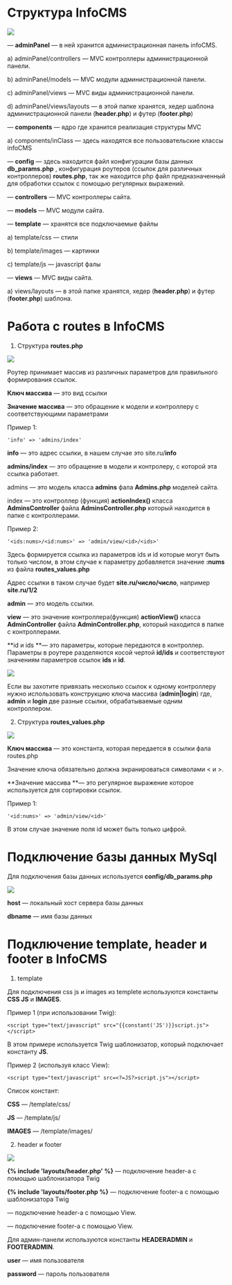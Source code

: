 # Структура InfoCMS

![](https://sun9-34.userapi.com/impf/c851132/v851132706/f390f/l2I1Ml8gnWU.jpg?size=553x305&quality=96&sign=196a664a42fb5cd413aae0cb50c1e375&type=album)

— **adminPanel** — в ней хранится администрационная панель infoCMS.

a) adminPanel/controllers — MVC контроллеры администрационной панели.

b) adminPanel/models — MVC модули администрационной панели.

c) adminPanel/views — MVC виды администрационной панели.

d) adminPanel/views/layouts — в этой папке хранятся, хедер шаблона администрационной панели (**header.php**) и футер (**footer.php**)

— **components** — ядро где хранится реализация структуры MVC

a) components/inClass — здесь находятся все пользовательские классы infoCMS

— **config** — здесь находится файл конфигурации базы данных **db_params.php** , конфигурация роутеров (ссылок для различных контроллеров) **routes.php**, так же находится php файл предназначенный для обработки ссылок с помощью регулярных выражений.

— **controllers** — MVC контроллеры сайта.

— **models** — MVC модули сайта.

— **template** — хранятся все подключаемые файлы


a) template/css — стили

b) template/images — картинки

c) template/js — javascript фалы

— **views** — MVC виды сайта.

a) views/layouts — в этой папке хранятся, хедер (**header.php**) и футер (**footer.php**) шаблона.



# Работа с routes в InfoCMS

1) Структура **routes.php**

![](https://sun9-4.userapi.com/impf/c851028/v851028927/f1aec/lOgQR2JXfEI.jpg?size=419x121&quality=96&sign=210421e472d281a2594d3c0c0b699645&type=album)

Роутер принимает массив из различных параметров для правильного формирования ссылок.

**Ключ массива** — это вид ссылки

**Значение массива** — это обращение к модели и контроллеру с соответствующими параметрами

Пример 1:
```
'info' => 'admins/index'
```
**info** — это адрес ссылки, в нашем случае это site.ru/**info**

**admins/index** — это обращение в модели и контролеру, с которой эта ссылка работает.

admins — это модель класса **admins** фала **Admins.php** моделей сайта.

index — это контроллер (функция) **actionIndex()** класса **AdminsController** файла **AdminsController.php** который находится в папке с контроллерами.

Пример 2:
```
'<ids:nums>/<id:nums>' => 'admin/view/<id>/<ids>'
```
Здесь формируется ссылка из параметров ids и id которые могут быть только числом, в этом случае к параметру добавляется значение **:nums** из файла **routes_values.php**

Адрес ссылки в таком случае будет **site.ru/число/число**, например **site.ru/1/2**

**admin** — это модель ссылки.

**view** — это значение контроллера(функция) **actionView()** класса **AdminController** файла **AdminController.php**, который находится в папке с контроллерами.

**id и ids **— это параметры, которые передаются в контроллер. Параметры в роутере разделяются косой чертой **id/ids** и соответствуют значениям параметров ссылок **ids** и **id**.

![](https://sun9-1.userapi.com/impf/c851028/v851028074/f0dfc/F9d7uRyf82A.jpg?size=282x20&quality=96&sign=4f9a959ba0b7869c39231099c85d86c9&type=album)

Если вы захотите привязать несколько ссылок к одному контроллеру нужно использовать конструкцию ключа массива (**admin|login**) где, **admin** и **login** две разные ссылки, обрабатываемые одним контроллером.

2) Структура **routes_values.php**

![](https://sun9-79.userapi.com/impf/c848624/v848624980/16aacd/PaO6Metvb44.jpg?size=350x197&quality=96&sign=619a9d2bb12b81a4b06f530620b681e1&type=album)

**Ключ массива** — это константа, которая передается в ссылки фала routes.php

Значение ключа обязательно должна экранироваться символами < и >.

**Значение массива **— это регулярное выражение которое используется для сортировки ссылок.

Пример 1:
```
'<id:nums>' => 'admin/view/<id>'
```
В этом случае значение поля id может быть только цифрой.


# Подключение базы данных MySql

Для подключения базы данных используется **config/db_params.php**

![](https://sun9-43.userapi.com/impf/c855528/v855528300/1845c/ltBgvhqBiBw.jpg?size=228x117&quality=96&sign=af0de57edc37e56b97cadac02ea13b69&type=album)

**host** — локальный хост сервера базы данных

**dbname** — имя базы данных

# Подключение template, header и footer в InfoCMS

1) template

Для подключения css js и images из templete используются константы **CSS JS** и **IMAGES**.

Пример 1 (при использовании Twig):
```
<script type="text/javascript" src="{{constant('JS')}}script.js"></script>
```
В этом примере используется Twig шаблонизатор, который подключает константу **JS**.

Пример 2 (используя класс View):
```
<script type="text/javascript" src=<?=JS?>script.js"></script>
```
Список констант:

**CSS** — /template/css/

**JS** — /template/js/

**IMAGES** — /template/images/

2) header и footer

![](https://sun9-17.userapi.com/impf/c851032/v851032935/f6974/oyqItlK3FA0.jpg?size=181x74&quality=96&sign=59f2f3ea298696d40a8951d5a4c1ed54&type=album)

**{% include 'layouts/header.php' %}** — подключение header-а с помощью шаблонизатора Twig

**{% include 'layouts/footer.php %}** — подключение footer-a c помощью шаблонизатора Twig

**<?php include(HEADER);?>** — подключение header-а с помощью View.

**<?php include(FOOTER);?>** — подключение footer-a c помощью View.

Для админ-панели используются константы **HEADERADMIN** и **FOOTERADMIN**.

**user** — имя пользователя

**password** — пароль пользователя
